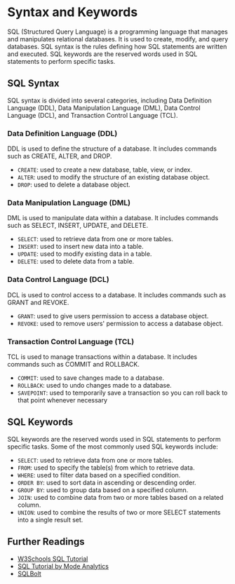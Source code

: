# Syntax and Keywords

SQL (Structured Query Language) is a programming language that manages and manipulates relational databases. It is used to create, modify, and query databases. SQL syntax is the rules defining how SQL statements are written and executed. SQL keywords are the reserved words used in SQL statements to perform specific tasks.

## SQL Syntax

SQL syntax is divided into several categories, including Data Definition Language (DDL), Data Manipulation Language (DML), Data Control Language (DCL), and Transaction Control Language (TCL).

### Data Definition Language (DDL)

DDL is used to define the structure of a database. It includes commands such as CREATE, ALTER, and DROP.

- `CREATE`: used to create a new database, table, view, or index.
- `ALTER`: used to modify the structure of an existing database object.
- `DROP`: used to delete a database object.

### Data Manipulation Language (DML)

DML is used to manipulate data within a database. It includes commands such as SELECT, INSERT, UPDATE, and DELETE.

- `SELECT`: used to retrieve data from one or more tables.
- `INSERT`: used to insert new data into a table.
- `UPDATE`: used to modify existing data in a table.
- `DELETE`: used to delete data from a table.

### Data Control Language (DCL)

DCL is used to control access to a database. It includes commands such as GRANT and REVOKE.

- `GRANT`: used to give users permission to access a database object.
- `REVOKE`: used to remove users' permission to access a database object.

### Transaction Control Language (TCL)

TCL is used to manage transactions within a database. It includes commands such as COMMIT and ROLLBACK.

- `COMMIT`: used to save changes made to a database.
- `ROLLBACK`: used to undo changes made to a database.
- `SAVEPOINT`: used to temporarily save a transaction so you can roll back to that point whenever necessary

## SQL Keywords

SQL keywords are the reserved words used in SQL statements to perform specific tasks. Some of the most commonly used SQL keywords include:

- `SELECT`: used to retrieve data from one or more tables.
- `FROM`: used to specify the table(s) from which to retrieve data.
- `WHERE`: used to filter data based on a specified condition.
- `ORDER BY`: used to sort data in ascending or descending order.
- `GROUP BY`: used to group data based on a specified column.
- `JOIN`: used to combine data from two or more tables based on a related column.
- `UNION`: used to combine the results of two or more SELECT statements into a single result set.

## Further Readings

- [W3Schools SQL Tutorial](https://www.w3schools.com/sql/)
- [SQL Tutorial by Mode Analytics](https://mode.com/sql-tutorial/)
- [SQLBolt](https://sqlbolt.com/)
